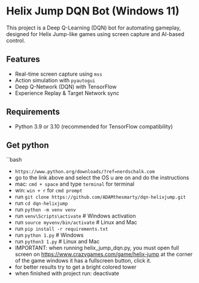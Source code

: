 # Helix Jump DQN Bot (Windows 11)

This project is a Deep Q-Learning (DQN) bot for automating gameplay, designed for Helix Jump-like games using screen capture and AI-based control.

## Features
- Real-time screen capture using `mss`
- Action simulation with `pyautogui`
- Deep Q-Network (DQN) with TensorFlow
- Experience Replay & Target Network sync


## Requirements
- Python 3.9 or 3.10 (recommended for TensorFlow compatibility)

## Get python
``bash
- `https://www.python.org/downloads/?ref=nerdschalk.com`
- go to the link above and select the OS u are on and do the instructions
- mac: `cmd + space` and type `terminal` for terminal
- win: `win + r` for `cmd prompt`
- run `git clone https://github.com/ADAMthesmarty/dqn-helixjump.git`
- run `cd dqn-helixjump`
- run `python -m venv venv`
- run `venv\Scripts\activate`  # Windows activation
- run `source myvenv/bin/activate` # Linux and Mac
- run `pip install -r requirements.txt`
- run `python 1.py` # Windows
- run `python3 1.py` # Linux and Mac
- IMPORTANT: when running helix_jump_dqn.py, you must open full screen on https://www.crazygames.com/game/helix-jump at the corner of the game windows it has a fullscreen button, click it.
- for better results try to get a bright colored tower
- when finished with project run: deactivate
